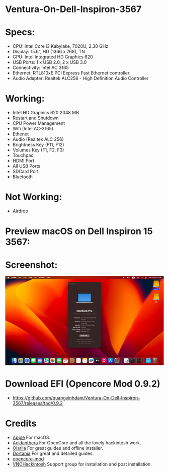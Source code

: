 # Ventura-On-Dell-Inspiron-3567

# Specs:
- CPU:	Intel Core i3 Kabylake, 7020U, 2.30 GHz
- Display: 15.6”, HD (1366 x 768), TN
- GPU: Intel Integrated HD Graphics 620
- USB Ports:	1 x USB 2.0, 2 x USB 3.0
- Connectivity: Intel AC 3165
- Ethernet: RTL810xE PCI Express Fast Ethernet controller
- Audio Adapter: Realtek ALC256 - High Definition Audio Controller

# Working:
- Intel HD Graphics 620 2048 MB
- Restart and Shutdown
- CPU Power Management
- Wifi (Intel AC-3165)
- Ethenet 
- Audio (Realtek ALC 256)
- Brightness Key (F11, F12)
- Volumes Key (F1, F2, F3)
- Touchpad
- HDMI Port
- All USB Ports
- SDCard Port 
- Bluetooth 

# Not Working:
- Airdrop

# Preview macOS on Dell Inspiron 15 3567:


# Screenshot:
![](./Images/Screenshot.png)




# Download EFI (Opencore Mod 0.9.2)
- https://github.com/quangvinhdam/Ventura-On-Dell-Inspiron-3567/releases/tag/0.9.2

# Credits
- [Apple](https://apple.com) For macOS.
- [Acidanthera](https://github.com/acidanthera) For OpenCore and all the lovely hackintosh work.
- [Olarila](https://www.olarila.com/) For great guides and offline installer.
- [Dortania](https://dortania.github.io/OpenCore-Install-Guide) For great and detailed guides.
- [opencore-mod](https://github.com/topics/opencore-mod)
- [VNOHackintosh](https://facebook.com/VNOHackintosh) Support group for installation and post installation.
